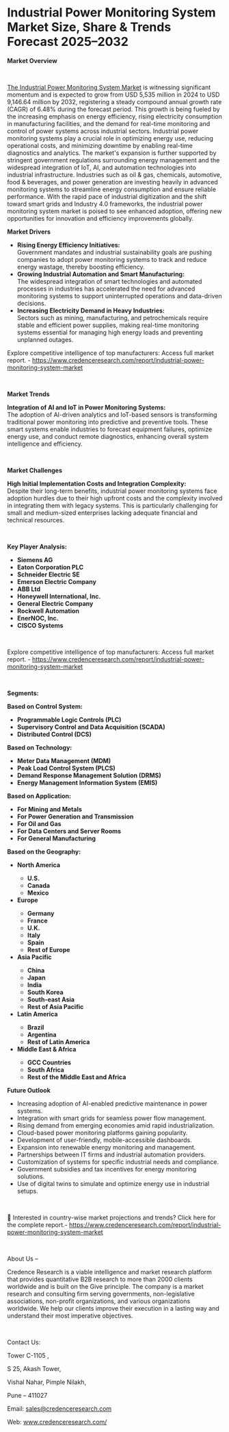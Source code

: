 # Industrial Power Monitoring System Market Size, Share & Trends Forecast 2025–2032


<p><strong>Market Overview</strong></p>
<p><strong>&nbsp;</strong></p>
<p><a href="https://www.credenceresearch.com/report/industrial-power-monitoring-system-market">The Industrial Power Monitoring System Market</a> is witnessing significant momentum and is expected to grow from USD 5,535 million in 2024 to USD 9,146.64 million by 2032, registering a steady compound annual growth rate (CAGR) of 6.48% during the forecast period. This growth is being fueled by the increasing emphasis on energy efficiency, rising electricity consumption in manufacturing facilities, and the demand for real-time monitoring and control of power systems across industrial sectors. Industrial power monitoring systems play a crucial role in optimizing energy use, reducing operational costs, and minimizing downtime by enabling real-time diagnostics and analytics. The market's expansion is further supported by stringent government regulations surrounding energy management and the widespread integration of IoT, AI, and automation technologies into industrial infrastructure. Industries such as oil &amp; gas, chemicals, automotive, food &amp; beverages, and power generation are investing heavily in advanced monitoring systems to streamline energy consumption and ensure reliable performance. With the rapid pace of industrial digitization and the shift toward smart grids and Industry 4.0 frameworks, the industrial power monitoring system market is poised to see enhanced adoption, offering new opportunities for innovation and efficiency improvements globally.</p>
<p><strong>Market Drivers</strong></p>
<ul>
<li><strong data-start="1426" data-end="1467">Rising Energy Efficiency Initiatives:</strong><br data-start="1467" data-end="1470" /> Government mandates and industrial sustainability goals are pushing companies to adopt power monitoring systems to track and reduce energy wastage, thereby boosting efficiency.</li>
<li><strong data-start="1651" data-end="1709">Growing Industrial Automation and Smart Manufacturing:</strong><br data-start="1709" data-end="1712" /> The widespread integration of smart technologies and automated processes in industries has accelerated the need for advanced monitoring systems to support uninterrupted operations and data-driven decisions.</li>
<li><strong data-start="1923" data-end="1977">Increasing Electricity Demand in Heavy Industries:</strong><br data-start="1977" data-end="1980" /> Sectors such as mining, manufacturing, and petrochemicals require stable and efficient power supplies, making real-time monitoring systems essential for managing high energy loads and preventing unplanned outages.</li>
</ul>
<p>Explore competitive intelligence of top manufacturers: Access full market report. - <a href="https://www.credenceresearch.com/report/industrial-power-monitoring-system-market">https://www.credenceresearch.com/report/industrial-power-monitoring-system-market</a></p>
<p><strong>&nbsp;</strong></p>
<p><strong>Market Trends</strong></p>
<p><strong>Integration of AI and IoT in Power Monitoring Systems:</strong><br data-start="2297" data-end="2300" /> The adoption of AI-driven analytics and IoT-based sensors is transforming traditional power monitoring into predictive and preventive tools. These smart systems enable industries to forecast equipment failures, optimize energy use, and conduct remote diagnostics, enhancing overall system intelligence and efficiency.</p>
<p><strong>&nbsp;</strong></p>
<p><strong>Market Challenges</strong></p>
<p><strong>High Initial Implementation Costs and Integration Complexity:</strong><br data-start="2699" data-end="2702" /> Despite their long-term benefits, industrial power monitoring systems face adoption hurdles due to their high upfront costs and the complexity involved in integrating them with legacy systems. This is particularly challenging for small and medium-sized enterprises lacking adequate financial and technical resources.</p>
<p><strong>&nbsp;</strong></p>
<p><strong>Key Player Analysis:</strong></p>
<ul>
<li><strong>Siemens AG</strong></li>
<li><strong>Eaton Corporation PLC</strong></li>
<li><strong>Schneider Electric SE</strong></li>
<li><strong>Emerson Electric Company</strong></li>
<li><strong>ABB Ltd</strong></li>
<li><strong>Honeywell International, Inc.</strong></li>
<li><strong>General Electric Company</strong></li>
<li><strong>Rockwell Automation</strong></li>
<li><strong>EnerNOC, Inc.</strong></li>
<li><strong>CISCO Systems</strong></li>
</ul>
<p><strong>&nbsp;</strong></p>
<p>Explore competitive intelligence of top manufacturers: Access full market report. - <a href="https://www.credenceresearch.com/report/industrial-power-monitoring-system-market">https://www.credenceresearch.com/report/industrial-power-monitoring-system-market</a></p>
<p><strong>&nbsp;</strong></p>
<p><strong>Segments:</strong></p>
<p><strong>Based on Control System:</strong></p>
<ul>
<li><strong>Programmable Logic Controls (PLC)</strong></li>
<li><strong>Supervisory Control and Data Acquisition (SCADA)</strong></li>
<li><strong>Distributed Control (DCS)</strong></li>
</ul>
<p><strong>Based on Technology:</strong></p>
<ul>
<li><strong>Meter Data Management (MDM)</strong></li>
<li><strong>Peak Load Control System (PLCS)</strong></li>
<li><strong>Demand Response Management Solution (DRMS)</strong></li>
<li><strong>Energy Management Information System (EMIS)</strong></li>
</ul>
<p><strong>Based on Application:</strong></p>
<ul>
<li><strong>For Mining and Metals</strong></li>
<li><strong>For Power Generation and Transmission</strong></li>
<li><strong>For Oil and Gas</strong></li>
<li><strong>For Data Centers and Server Rooms</strong></li>
<li><strong>For General Manufacturing</strong></li>
</ul>
<p><strong>Based on the Geography:</strong></p>
<ul>
<li><strong>North America</strong></li>
<ul>
<li><strong>U.S.</strong></li>
<li><strong>Canada</strong></li>
<li><strong>Mexico</strong></li>
</ul>
<li><strong>Europe</strong></li>
<ul>
<li><strong>Germany</strong></li>
<li><strong>France</strong></li>
<li><strong>U.K.</strong></li>
<li><strong>Italy</strong></li>
<li><strong>Spain</strong></li>
<li><strong>Rest of Europe</strong></li>
</ul>
<li><strong>Asia Pacific</strong></li>
<ul>
<li><strong>China</strong></li>
<li><strong>Japan</strong></li>
<li><strong>India</strong></li>
<li><strong>South Korea</strong></li>
<li><strong>South-east Asia</strong></li>
<li><strong>Rest of Asia Pacific</strong></li>
</ul>
<li><strong>Latin America</strong></li>
<ul>
<li><strong>Brazil</strong></li>
<li><strong>Argentina</strong></li>
<li><strong>Rest of Latin America</strong></li>
</ul>
<li><strong>Middle East &amp; Africa</strong></li>
<ul>
<li><strong>GCC Countries</strong></li>
<li><strong>South Africa</strong></li>
<li><strong>Rest of the Middle East and Africa</strong></li>
</ul>
</ul>
<p><strong>Future Outlook </strong></p>
<ul>
<li>Increasing adoption of AI-enabled predictive maintenance in power systems.</li>
<li>Integration with smart grids for seamless power flow management.</li>
<li>Rising demand from emerging economies amid rapid industrialization.</li>
<li>Cloud-based power monitoring platforms gaining popularity.</li>
<li>Development of user-friendly, mobile-accessible dashboards.</li>
<li>Expansion into renewable energy monitoring and management.</li>
<li>Partnerships between IT firms and industrial automation providers.</li>
<li>Customization of systems for specific industrial needs and compliance.</li>
<li>Government subsidies and tax incentives for energy monitoring solutions.</li>
<li>Use of digital twins to simulate and optimize energy use in industrial setups.</li>
</ul>
<p><strong>&nbsp;</strong></p>
<p>📌 Interested in country-wise market projections and trends? Click here for the complete report.- <a href="https://www.credenceresearch.com/report/industrial-power-monitoring-system-market">https://www.credenceresearch.com/report/industrial-power-monitoring-system-market</a></p>
<p>&nbsp;</p>
<p>About Us &ndash;</p>
<p>Credence Research is a viable intelligence and market research platform that provides quantitative B2B research to more than 2000 clients worldwide and is built on the Give principle. The company is a market research and consulting firm serving governments, non-legislative associations, non-profit organizations, and various organizations worldwide. We help our clients improve their execution in a lasting way and understand their most imperative objectives.</p>
<p>&nbsp;</p>
<p>Contact Us:</p>
<p>Tower C-1105 ,</p>
<p>S 25, Akash Tower,</p>
<p>Vishal Nahar, Pimple Nilakh,</p>
<p>Pune &ndash; 411027</p>
<p>Email: <a href="mailto:sales@credenceresearch.com">sales@credenceresearch.com</a></p>
<p>Web: <a href="http://www.credenceresearch.com/">www.credenceresearch.com/</a></p>
